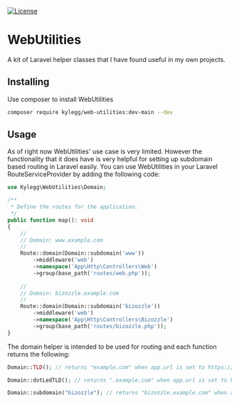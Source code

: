 [![License](http://poser.pugx.org/kylegg/web-utilities/license)](https://packagist.org/packages/kylegg/web-utilities)

# WebUtilities
A kit of Laravel helper classes that I have found useful in my own projects.

## Installing
Use composer to install WebUtilities
```bash
composer require kylegg/web-utilities:dev-main --dev
```

## Usage
As of right now WebUtilities' use case is very limited. However the functionality that it does have is very helpful for setting up subdomain based routing in Laravel easily.
You can use WebUtilities in your Laravel RouteServiceProvider by adding the following code:
```php
use Kylegg\WebUtilities\Domain;

/**
 * Define the routes for the application.
 */
public function map(): void
{
	//
	// Domain: www.example.com
	//
	Route::domain(Domain::subdomain('www'))
		->middleware('web')
		->namespace('App\Http\Controllers\Web')
		->group(base_path('routes/web.php'));
	
	//
	// Domain: bizozzle.example.com
	//
	Route::domain(Domain::subdomain('bizozzle'))
		->middleware('web')
		->namespace('App\Http\Controllers\Bizozzle')
		->group(base_path('routes/bizozzle.php'));
}
```

The domain helper is intended to be used for routing and each function returns the following:
```php
Domain::TLD(); // returns "example.com" when app.url is set to https://www.example.com
```
```php
Domain::dotLedTLD(); // returns ".example.com" when app.url is set to https://www.example.com
```
```php
Domain::subdomain("bizozzle"); // returns "bizozzle.example.com" when app.url is set to https://www.example.com
```